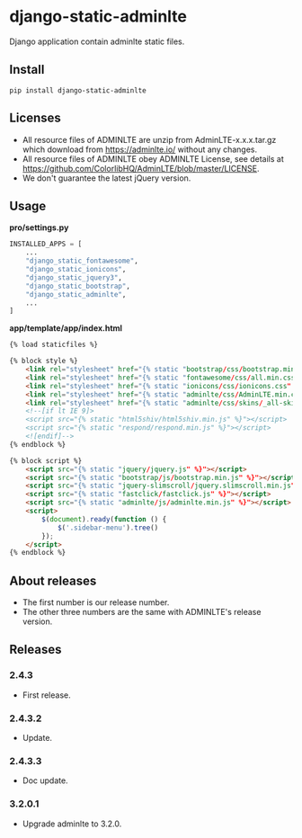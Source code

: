 # django-static-adminlte

Django application contain adminlte static files.

## Install

```
pip install django-static-adminlte
```

## Licenses

- All resource files of ADMINLTE are unzip from AdminLTE-x.x.x.tar.gz which download from https://adminlte.io/ without any changes.
- All resource files of ADMINLTE obey ADMINLTE License, see details at https://github.com/ColorlibHQ/AdminLTE/blob/master/LICENSE.
- We don't guarantee the latest jQuery version.


## Usage

**pro/settings.py**

```python
INSTALLED_APPS = [
    ...
    "django_static_fontawesome",
    "django_static_ionicons",
    "django_static_jquery3",
    "django_static_bootstrap",
    "django_static_adminlte",
    ...
]
```

**app/template/app/index.html**

```html
{% load staticfiles %}

{% block style %}
    <link rel="stylesheet" href="{% static "bootstrap/css/bootstrap.min.css" %}">
    <link rel="stylesheet" href="{% static "fontawesome/css/all.min.css" %}">
    <link rel="stylesheet" href="{% static "ionicons/css/ionicons.css" %}">
    <link rel="stylesheet" href="{% static "adminlte/css/AdminLTE.min.css" %}">
    <link rel="stylesheet" href="{% static "adminlte/css/skins/_all-skins.min.css" %}">
    <!--[if lt IE 9]>
    <script src="{% static "html5shiv/html5shiv.min.js" %}"></script>
    <script src="{% static "respond/respond.min.js" %}"></script>
    <![endif]-->
{% endblock %}

{% block script %}
    <script src="{% static "jquery/jquery.js" %}"></script>
    <script src="{% static "bootstrap/js/bootstrap.min.js" %}"></script>
    <script src="{% static "jquery-slimscroll/jquery.slimscroll.min.js" %}"></script>
    <script src="{% static "fastclick/fastclick.js" %}"></script>
    <script src="{% static "adminlte/js/adminlte.min.js" %}"></script>
    <script>
        $(document).ready(function () {
            $('.sidebar-menu').tree()
        });
    </script>
{% endblock %}
```

## About releases

- The first number is our release number.
- The other three numbers are the same with ADMINLTE's release version.

## Releases

### 2.4.3

- First release.

### 2.4.3.2

- Update.

### 2.4.3.3

- Doc update.

### 3.2.0.1

- Upgrade adminlte to 3.2.0.

